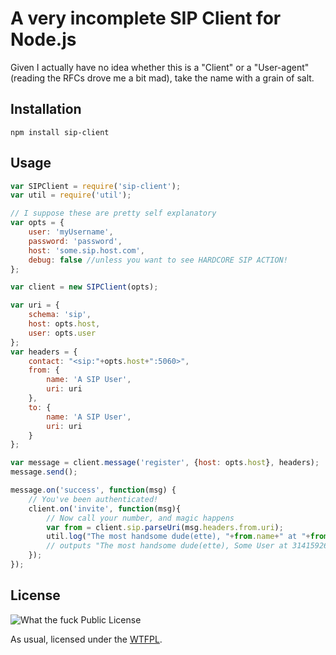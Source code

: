 # A very incomplete SIP Client for Node.js

Given I actually have no idea whether this is a "Client" or a "User-agent" (reading the RFCs drove me a bit mad), take the name with a grain of salt.

## Installation

    npm install sip-client

## Usage

```javascript
var SIPClient = require('sip-client');
var util = require('util');

// I suppose these are pretty self explanatory
var opts = {
	user: 'myUsername',
	password: 'password',
	host: 'some.sip.host.com',
	debug: false //unless you want to see HARDCORE SIP ACTION!
};

var client = new SIPClient(opts);

var uri = {
	schema: 'sip',
	host: opts.host,
	user: opts.user
};
var headers = {
	contact: "<sip:"+opts.host+":5060>",
	from: {
		name: 'A SIP User',
		uri: uri
	},
	to: {
		name: 'A SIP User',
		uri: uri
	}
};

var message = client.message('register', {host: opts.host}, headers);
message.send();

message.on('success', function(msg) {
	// You've been authenticated!
	client.on('invite', function(msg){
		// Now call your number, and magic happens
		var from = client.sip.parseUri(msg.headers.from.uri);
		util.log("The most handsome dude(ette), "+from.name+" at "+from.user);
		// outputs "The most handsome dude(ette), Some User at 31415926535"
	});
});

```

## License
![What the fuck Public License](http://www.wtfpl.net/wp-content/uploads/2012/12/wtfpl-badge-1.png)


As usual, licensed under the [WTFPL](http://www.wtfpl.net).
